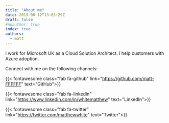 ```yaml
---
title: "About me"
date: 2019-08-12T13:03:29Z
draft: false
#noauthor: true
index: true
authors:
  - matt
---
```


I work for Microsoft UK as a Cloud Solution Architect. I help customers with Azure adoption.

Connect with me on the following channels:

{{< fontawesome class="fab fa-github" link="https://github.com/matt-FFFFFF" text="GitHub">}} <br/>

{{< fontawesome class="fab fa-linkedin" link="https://www.linkedin.com/in/whitematthew" text="LinkedIn">}} <br/>

{{< fontawesome class="fab fa-twitter" link="https://twitter.com/matthewwhite" text="Twitter">}} <br/>
